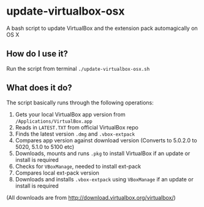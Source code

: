 # update-virtualbox-osx
A bash script to update VirtualBox and the extension pack automagically on OS X

## How do I use it?
Run the script from terminal `./update-virtualbox-osx.sh`
## What does it do?
The script basically runs through the following operations:

  1. Gets your local VirtualBox app version from `/Applications/VirtualBox.app`
  2. Reads in `LATEST.TXT` from official VirtualBox repo
  3. Finds the latest version `.dmg` and `.vbox-extpack`
  4. Compares app version against download version (Converts to 5.0.2.0 to 5020, 5.1.0 to 5100 etc)
  5. Downloads, mounts and runs `.pkg` to install VirtualBox if an update or install is required
  6. Checks for `VBoxManage`, needed to install ext-pack
  7. Compares local ext-pack version
  8. Downloads and installs `.vbox-extpack` using `VBoxManage` if an update or install is required

(All downloads are from http://download.virtualbox.org/virtualbox/)
